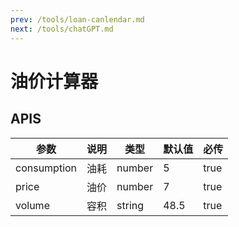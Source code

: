 ```yaml
---
prev: /tools/loan-canlendar.md
next: /tools/chatGPT.md
---
```


# 油价计算器

<OilPriceCalculator :consumption="4.5" :price="7" :volume="48.5"/>

## APIS

参数 | 说明 | 类型 | 默认值 | 必传
-- | -- | -- | -- | --
consumption | 油耗 | number | 5 | true
price | 油价 | number | 7 | true
volume | 容积 | string | 48.5 | true